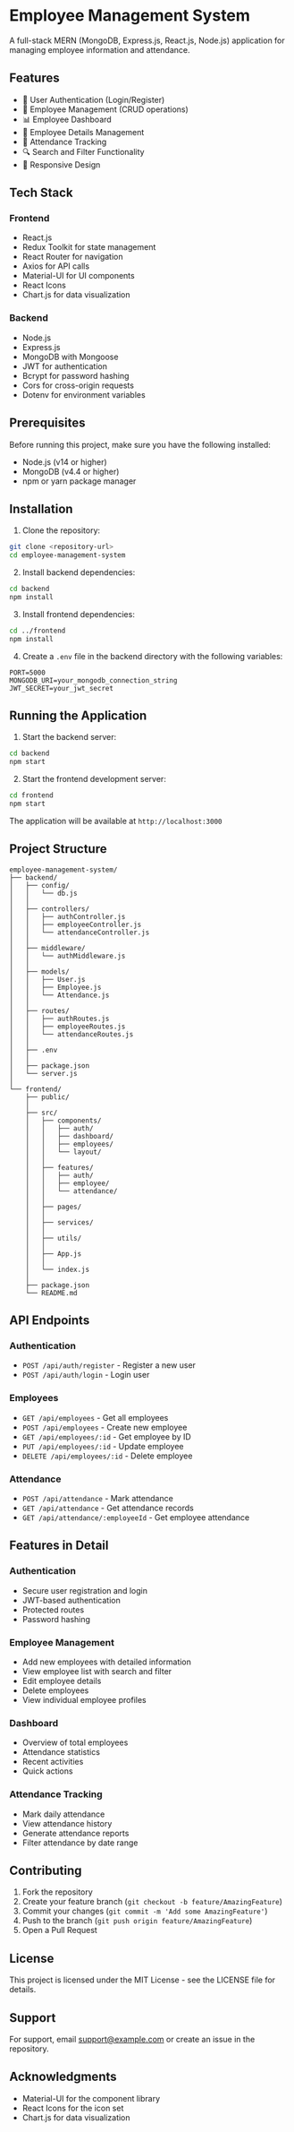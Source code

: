 # Employee Management System

A full-stack MERN (MongoDB, Express.js, React.js, Node.js) application for managing employee information and attendance.

## Features

- 🔐 User Authentication (Login/Register)
- 👥 Employee Management (CRUD operations)
- 📊 Employee Dashboard
- 📝 Employee Details Management
- 📅 Attendance Tracking
- 🔍 Search and Filter Functionality
- 📱 Responsive Design

## Tech Stack

### Frontend
- React.js
- Redux Toolkit for state management
- React Router for navigation
- Axios for API calls
- Material-UI for UI components
- React Icons
- Chart.js for data visualization

### Backend
- Node.js
- Express.js
- MongoDB with Mongoose
- JWT for authentication
- Bcrypt for password hashing
- Cors for cross-origin requests
- Dotenv for environment variables

## Prerequisites

Before running this project, make sure you have the following installed:
- Node.js (v14 or higher)
- MongoDB (v4.4 or higher)
- npm or yarn package manager

## Installation

1. Clone the repository:
```bash
git clone <repository-url>
cd employee-management-system
```

2. Install backend dependencies:
```bash
cd backend
npm install
```

3. Install frontend dependencies:
```bash
cd ../frontend
npm install
```

4. Create a `.env` file in the backend directory with the following variables:
```
PORT=5000
MONGODB_URI=your_mongodb_connection_string
JWT_SECRET=your_jwt_secret
```

## Running the Application

1. Start the backend server:
```bash
cd backend
npm start
```

2. Start the frontend development server:
```bash
cd frontend
npm start
```

The application will be available at `http://localhost:3000`

## Project Structure

```
employee-management-system/
├── backend/
│   ├── config/
│   │   └── db.js
│   │   
│   ├── controllers/
│   │   ├── authController.js
│   │   ├── employeeController.js
│   │   └── attendanceController.js
│   │   
│   ├── middleware/
│   │   └── authMiddleware.js
│   │   
│   ├── models/
│   │   ├── User.js
│   │   ├── Employee.js
│   │   └── Attendance.js
│   │   
│   ├── routes/
│   │   ├── authRoutes.js
│   │   ├── employeeRoutes.js
│   │   └── attendanceRoutes.js
│   │   
│   ├── .env
│   │   
│   ├── package.json
│   └── server.js
│   
└── frontend/
    ├── public/
    │   
    ├── src/
    │   ├── components/
    │   │   ├── auth/
    │   │   ├── dashboard/
    │   │   ├── employees/
    │   │   └── layout/
    │   │   
    │   ├── features/
    │   │   ├── auth/
    │   │   ├── employee/
    │   │   └── attendance/
    │   │   
    │   ├── pages/
    │   │   
    │   ├── services/
    │   │   
    │   ├── utils/
    │   │   
    │   ├── App.js
    │   │   
    │   └── index.js
    │   
    ├── package.json
    └── README.md
```

## API Endpoints

### Authentication
- `POST /api/auth/register` - Register a new user
- `POST /api/auth/login` - Login user

### Employees
- `GET /api/employees` - Get all employees
- `POST /api/employees` - Create new employee
- `GET /api/employees/:id` - Get employee by ID
- `PUT /api/employees/:id` - Update employee
- `DELETE /api/employees/:id` - Delete employee

### Attendance
- `POST /api/attendance` - Mark attendance
- `GET /api/attendance` - Get attendance records
- `GET /api/attendance/:employeeId` - Get employee attendance

## Features in Detail

### Authentication
- Secure user registration and login
- JWT-based authentication
- Protected routes
- Password hashing

### Employee Management
- Add new employees with detailed information
- View employee list with search and filter
- Edit employee details
- Delete employees
- View individual employee profiles

### Dashboard
- Overview of total employees
- Attendance statistics
- Recent activities
- Quick actions

### Attendance Tracking
- Mark daily attendance
- View attendance history
- Generate attendance reports
- Filter attendance by date range

## Contributing

1. Fork the repository
2. Create your feature branch (`git checkout -b feature/AmazingFeature`)
3. Commit your changes (`git commit -m 'Add some AmazingFeature'`)
4. Push to the branch (`git push origin feature/AmazingFeature`)
5. Open a Pull Request

## License

This project is licensed under the MIT License - see the LICENSE file for details.

## Support

For support, email support@example.com or create an issue in the repository.

## Acknowledgments

- Material-UI for the component library
- React Icons for the icon set
- Chart.js for data visualization 